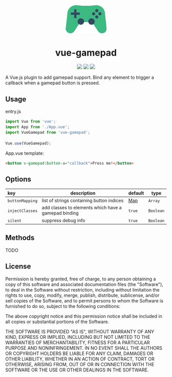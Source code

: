 <p align="center"><img width="128px" src="./assets/logo.svg" alt="Vue Gamepad logo"></p>
<h1 align="center">vue-gamepad</h1>

<p align="center">
  <img src="https://img.shields.io/travis/com/aaronkirkham/vue-gamepad.svg" />
  <img src="https://img.shields.io/github/size/aaronkirkham/vue-gamepad/dist/vue-gamepad.min.js.svg" />
  <img src="https://img.shields.io/github/license/aaronkirkham/vue-gamepad.svg" />
</p>

A Vue.js plugin to add gamepad support. Bind any element to trigger a callback when a gamepad button is pressed.

## Usage
entry.js
```js
import Vue from 'vue';
import App from './App.vue';
import VueGamepad from 'vue-gamepad';

Vue.use(VueGamepad);
```

App.vue template:
```html
<button v-gamepad:button-a="callback">Press me!</button>
```

## Options
|key|description|default|type|
|:---|---|---|---|
|`buttonMapping`|list of strings containing button indices|[Map](lib/gamepad.js#L1)|`Array`|
|`injectClasses`|add classes to elements which have a gamepad binding|`true`|`Boolean`|
|`silent`|suppress debug info|`true`|`Boolean`|

## Methods
TODO

## License
Permission is hereby granted, free of charge, to any person obtaining a copy of this software and associated documentation files (the "Software"), to deal in the Software without restriction, including without limitation the rights to use, copy, modify, merge, publish, distribute, sublicense, and/or sell copies of the Software, and to permit persons to whom the Software is furnished to do so, subject to the following conditions:

The above copyright notice and this permission notice shall be included in all copies or substantial portions of the Software.

THE SOFTWARE IS PROVIDED "AS IS", WITHOUT WARRANTY OF ANY KIND, EXPRESS OR IMPLIED, INCLUDING BUT NOT LIMITED TO THE WARRANTIES OF MERCHANTABILITY, FITNESS FOR A PARTICULAR PURPOSE AND NONINFRINGEMENT. IN NO EVENT SHALL THE AUTHORS OR COPYRIGHT HOLDERS BE LIABLE FOR ANY CLAIM, DAMAGES OR OTHER LIABILITY, WHETHER IN AN ACTION OF CONTRACT, TORT OR OTHERWISE, ARISING FROM, OUT OF OR IN CONNECTION WITH THE SOFTWARE OR THE USE OR OTHER DEALINGS IN THE SOFTWARE.
